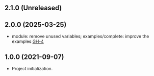 ## 2.1.0 (Unreleased)
## 2.0.0 (2025-03-25)

- module: remove unused variables; examples/complete: improve the examples [GH-4](https://github.com/alibabacloud-automation/terraform-alicloud-vpc-slb-ecs-ga-dns/pull/4)

## 1.0.0 (2021-09-07)

- Project initialization.
